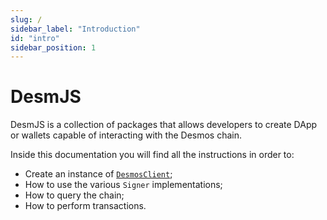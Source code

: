 ```yaml
---
slug: /
sidebar_label: "Introduction"
id: "intro"
sidebar_position: 1
---
```


# DesmJS

DesmJS is a collection of packages that allows developers to create DApp or wallets capable of interacting
with the Desmos chain.  

Inside this documentation you will find all the instructions in order to:
* Create an instance of [`DesmosClient`](docs/api/classes/desmoslabs_desmjs.DesmosClient.md);
* How to use the various `Signer` implementations;
* How to query the chain;
* How to perform transactions.
